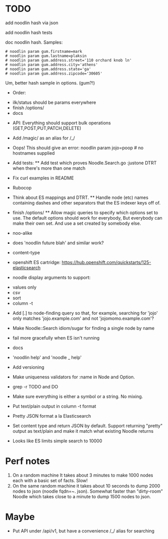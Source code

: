 # TODO
add noodlin hash via json

add noodlin hash tests

doc noodlin hash. Samples:

    # noodlin param gum.firstname=mark
    # noodlin param gum.lastname=plaksin
    # noodlin param gum.address.street='110 orchard knob ln'
    # noodlin param gum.address.city='athens'
    # noodlin param gum.address.state='ga'
    # noodlin param gum.address.zipcode='30605'

Um, better hash sample in options. (gum?!)

* Order:
- ilk/status should be params everywhere
- finish /options/
- docs

* API: Everything should support bulk operations (GET,POST,PUT,PATCH,DELETE)

* Add /magic/ as an alias for /_/

* Oops!  This should give an error: noodlin param jojo=poop # no hostnames supplied

* Add tests:
** Add test which proves Noodle.Search.go :justone DTRT when there's more than one match

* Fix curl examples in README

* Rubocop

* Think about ES mappings and DTRT.
** Handle node (etc) names containing dashes and other separators that the ES indexer keys off of.

* finish /options/
** Allow magic queries to specify which options set to use.  The default options should work
for everybody,  But everybody can make their own set.  And use a set created by somebody else.

* noo-alike

* does 'noodlin future blah' and similar work?

* content-type

* openshift ES cartridge:
https://hub.openshift.com/quickstarts/125-elasticsearch

* noodle display arguments to support:
- values only
- csv
- sort
- column -t

* Add [.] to node-finding query so that, for example, searching for 'jojo' only matches 'jojo.example.com' and not 'jojomomo.example.com'?

* Make Noodle::Search idiom/sugar for finding a single node by name

* fail more gracefully when ES isn't running

* docs

* 'noodlin help' and 'noodle _ help'

* Add versioning

* Make uniqueness validators for :name in Node and Option.

* grep -r TODO and DO

* Make sure everything is either a symbol or a string.  No mixing.

* Put text/plain output in column -t format

* Pretty JSON format a la Elasticsearch

* Set content type and return JSON by default.  Support returning "pretty" output as text/plain and make it match what existing Noodle returns

* Looks like ES limits simple search to 10000

# Perf notes
1. On a random machine It takes about 3 minutes to make 1000 nodes each with a basic set of facts. Slow!
2. On the same random machine it takes about 10 seconds to dump 2000
   nodes to json (noodle fqdn=~. json). Somewhat faster than
   "dirty-room" Noodle which takes close to a minute to dump 1500
   nodes to json.

# Maybe
* Put API under /api/v1, but have a convenience /_/ alias for searching

